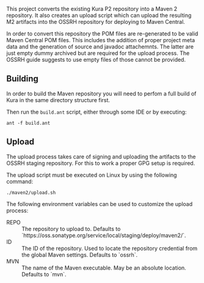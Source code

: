 This project converts the existing Kura P2 repository into a Maven 2 repository.
It also creates an upload script which can upload the resulting M2 artifacts
into the OSSRH repository for deploying to Maven Central.

In order to convert this repository the POM files are re-generated to be valid
Maven Central POM files. This includes the addition of proper project meta data
and the generation of source and javadoc attachemnts. The latter are just empty
dummy archived but are required for the upload process. The OSSRH guide suggests
to use empty files of those cannot be provided.

## Building

In order to build the Maven repository you will need to perfom a full build
of Kura in the same directory structure first.

Then run the `build.ant` script, either through some IDE or by executing:

    ant -f build.ant

## Upload

The upload process takes care of signing and uploading the artifacts to the OSSRH
staging repository. For this to work a proper GPG setup is required.

The upload script must be executed on Linux by using the following command:

    ./maven2/upload.sh

The following environment variables can be used to customize the upload process:

<dl>
<dt>REPO</dt><dd>The repository to upload to. Defaults to `https://oss.sonatype.org/service/local/staging/deploy/maven2/`.</dd>
<dt>ID</dt><dd>The ID of the repository. Used to locate the repository credential from the global Maven settings. Defaults to `ossrh`.</dd>
<dt>MVN</dt><dd>The name of the Maven executable. May be an absolute location. Defaults to `mvn`.</dd>
</dl>